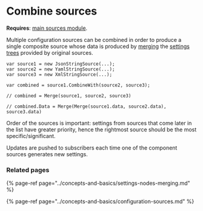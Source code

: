 # Combine sources

**Requires**: [main sources module](../modules/sources.md).

Multiple configuration sources can be combined in order to produce a single composite source whose data is produced by [merging](../concepts-and-basics/settings-nodes-merging.md) the [settings trees](../concepts-and-basics/settings-nodes/) provided by original sources. 

```text
var source1 = new JsonStringSource(...);
var source2 = new YamlStringSource(...);
var source3 = new XmlStringSource(...);

var combined = source1.CombineWith(source2, source3);

// combined = Merge(source1, source2, source3)

// combined.Data = Merge(Merge(source1.data, source2.data), source3.data)
```

Order of the sources is important: settings from sources that come later in the list have greater priority, hence the rightmost source should be the most specific/significant.

Updates are pushed to subscribers each time one of the component sources generates new settings.

### Related pages

{% page-ref page="../concepts-and-basics/settings-nodes-merging.md" %}

{% page-ref page="../concepts-and-basics/configuration-sources.md" %}



